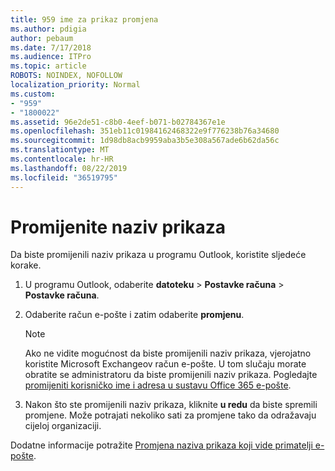 ```yaml
---
title: 959 ime za prikaz promjena
ms.author: pdigia
author: pebaum
ms.date: 7/17/2018
ms.audience: ITPro
ms.topic: article
ROBOTS: NOINDEX, NOFOLLOW
localization_priority: Normal
ms.custom:
- "959"
- "1800022"
ms.assetid: 96e2de51-c8b0-4eef-b071-b02784367e1e
ms.openlocfilehash: 351eb11c01984162468322e9f776238b76a34680
ms.sourcegitcommit: 1d98db8acb9959aba3b5e308a567ade6b62da56c
ms.translationtype: MT
ms.contentlocale: hr-HR
ms.lasthandoff: 08/22/2019
ms.locfileid: "36519795"
---
```

# <a name="change-your-display-name"></a>Promijenite naziv prikaza
  
Da biste promijenili naziv prikaza u programu Outlook, koristite sljedeće korake.
  
1. U programu Outlook, odaberite **datoteku** \> **Postavke računa** \> **Postavke računa**.

2. Odaberite račun e-pošte i zatim odaberite **promjenu**.

    > [!NOTE]
    > Ako ne vidite mogućnost da biste promijenili naziv prikaza, vjerojatno koristite Microsoft Exchangeov račun e-pošte. U tom slučaju morate obratite se administratoru da biste promijenili naziv prikaza. Pogledajte [promijeniti korisničko ime i adresa u sustavu Office 365 e-pošte](https://support.office.com/article/fb5ac074-e203-4e1f-9843-b9d1a3e03297.aspx).
  
3. Nakon što ste promijenili naziv prikaza, kliknite **u redu** da biste spremili promjene. Može potrajati nekoliko sati za promjene tako da odražavaju cijeloj organizaciji.

Dodatne informacije potražite [Promjena naziva prikaza koji vide primatelji e-pošte](https://support.office.com/article/2b53331a-ba2a-4803-88dc-ac9fe376c8a9.aspx).
  